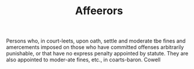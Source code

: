 ---
title: Affeerors
letter: A
permalink: "/definitions/bld-affeerors.html"
body: Persons who, in court-leets, upon oath, settle and moderate tbe fines and amercements
  imposed on those who have committed offenses arbitrarily punishable, or that have
  no express penalty appointed by statute. They are also appointed to moder-ate fines,
  etc., in coarts-baron. Cowell
published_at: '2018-07-07'
source: Black's Law Dictionary 2nd Ed (1910)
layout: post
---